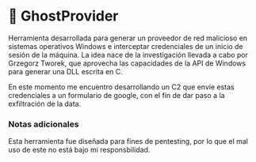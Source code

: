 
# 👻 GhostProvider
Herramienta desarrollada para generar un proveedor de red malicioso en sistemas operativos Windows e interceptar credenciales de un inicio de sesión de la máquina. La idea nace de la investigación 
llevada a cabo por Grzegorz Tworek, que aprovecha las capacidades de la API de Windows para generar una DLL escrita en C. 

En este momento me encuentro desarrollando un C2 que envíe estas credenciales a un formulario de google, con el fin de dar paso a la exfiltración de la data.

### Notas adicionales
Esta herramienta fue diseñada para fines de pentesting, por lo que el mal uso de este no está bajo mi responsbilidad.
